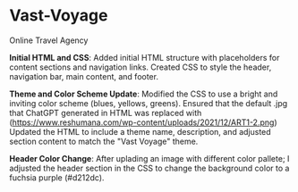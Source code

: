 # Vast-Voyage
Online Travel Agency

**Initial HTML and CSS**:
Added initial HTML structure with placeholders for content sections and navigation links.
Created CSS to style the header, navigation bar, main content, and footer.

**Theme and Color Scheme Update**:
Modified the CSS to use a bright and inviting color scheme (blues, yellows, greens).
Ensured that the default .jpg that ChatGPT generated in HTML was replaced with (https://www.reshumana.com/wp-content/uploads/2021/12/ART1-2.png)
Updated the HTML to include a theme name, description, and adjusted section content to match the "Vast Voyage" theme.

**Header Color Change**:
After uplading an image with different color pallete; I adjusted the header section in the CSS to change the background color to a fuchsia purple (#d212dc).
